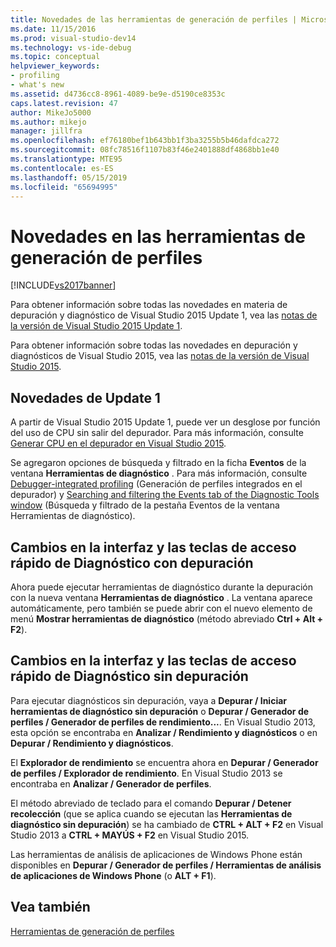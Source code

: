 ```yaml
---
title: Novedades de las herramientas de generación de perfiles | Microsoft Docs
ms.date: 11/15/2016
ms.prod: visual-studio-dev14
ms.technology: vs-ide-debug
ms.topic: conceptual
helpviewer_keywords:
- profiling
- what's new
ms.assetid: d4736cc8-8961-4089-be9e-d5190ce8353c
caps.latest.revision: 47
author: MikeJo5000
ms.author: mikejo
manager: jillfra
ms.openlocfilehash: ef76180bef1b643bb1f3ba3255b5b46dafdca272
ms.sourcegitcommit: 08fc78516f1107b83f46e2401888df4868bb1e40
ms.translationtype: MTE95
ms.contentlocale: es-ES
ms.lasthandoff: 05/15/2019
ms.locfileid: "65694995"
---
```

# <a name="what39s-new-in-profiling-tools"></a>Novedades en las herramientas de generación de perfiles
[!INCLUDE[vs2017banner](../includes/vs2017banner.md)]

Para obtener información sobre todas las novedades en materia de depuración y diagnóstico de Visual Studio 2015 Update 1, vea las [notas de la versión de Visual Studio 2015 Update 1](https://www.visualstudio.com/news/vs2015-update1-vs#debug).  
  
 Para obtener información sobre todas las novedades en depuración y diagnósticos de Visual Studio 2015, vea las [notas de la versión de Visual Studio 2015](https://www.visualstudio.com/news/vs2015-vs#Debug).  
  
## <a name="whats-new-in-update-1"></a>Novedades de Update 1  
 A partir de Visual Studio 2015 Update 1, puede ver un desglose por función del uso de CPU sin salir del depurador. Para más información, consulte [Generar CPU en el depurador en Visual Studio 2015](http://blogs.msdn.com/b/visualstudioalm/archive/2015/10/29/profile-your-cpu-in-the-debugger-in-visual-studio-2015.aspx).  
  
 Se agregaron opciones de búsqueda y filtrado en la ficha **Eventos** de la ventana **Herramientas de diagnóstico** . Para más información, consulte [Debugger-integrated profiling](https://msdn.microsoft.com/library/a1f40370-7b61-42c2-afc4-0e13eba98859) (Generación de perfiles integrados en el depurador) y [Searching and filtering the Events tab of the Diagnostic Tools window](http://blogs.msdn.com/b/visualstudioalm/archive/2015/11/12/searching-and-filtering-the-events-tab-of-the-diagnostic-tools-window.aspx) (Búsqueda y filtrado de la pestaña Eventos de la ventana Herramientas de diagnóstico).  
  
## <a name="diagnostics-with-debugging-ui-and-hotkey-changes"></a>Cambios en la interfaz y las teclas de acceso rápido de Diagnóstico con depuración  
 Ahora puede ejecutar herramientas de diagnóstico durante la depuración con la nueva ventana **Herramientas de diagnóstico** . La ventana aparece automáticamente, pero también se puede abrir con el nuevo elemento de menú **Mostrar herramientas de diagnóstico** (método abreviado **Ctrl + Alt + F2**).  
  
## <a name="diagnostics-without-debugging-ui-and-hotkey-changes"></a>Cambios en la interfaz y las teclas de acceso rápido de Diagnóstico sin depuración  
 Para ejecutar diagnósticos sin depuración, vaya a **Depurar / Iniciar herramientas de diagnóstico sin depuración** o **Depurar / Generador de perfiles / Generador de perfiles de rendimiento...**. En Visual Studio 2013, esta opción se encontraba en **Analizar / Rendimiento y diagnósticos** o en **Depurar / Rendimiento y diagnósticos**.  
  
 El **Explorador de rendimiento** se encuentra ahora en **Depurar / Generador de perfiles / Explorador de rendimiento**. En Visual Studio 2013 se encontraba en **Analizar / Generador de perfiles**.  
  
 El método abreviado de teclado para el comando **Depurar / Detener recolección** (que se aplica cuando se ejecutan las **Herramientas de diagnóstico sin depuración**) se ha cambiado de **CTRL + ALT + F2** en Visual Studio 2013 a **CTRL + MAYÚS + F2** en Visual Studio 2015.  
  
 Las herramientas de análisis de aplicaciones de Windows Phone están disponibles en **Depurar / Generador de perfiles / Herramientas de análisis de aplicaciones de Windows Phone** (o **ALT + F1**).  
  
## <a name="see-also"></a>Vea también  
 [Herramientas de generación de perfiles](../profiling/profiling-tools.md)
